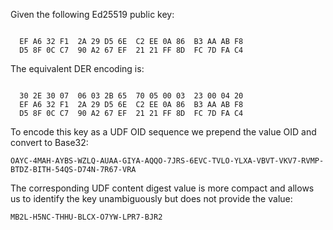 
Given the following Ed25519 public key:

~~~~

  EF A6 32 F1  2A 29 D5 6E  C2 EE 0A 86  B3 AA AB F8
  D5 8F 0C C7  90 A2 67 EF  21 21 FF 8D  FC 7D FA C4
~~~~

The equivalent DER encoding is:

~~~~

  30 2E 30 07  06 03 2B 65  70 05 00 03  23 00 04 20
  EF A6 32 F1  2A 29 D5 6E  C2 EE 0A 86  B3 AA AB F8
  D5 8F 0C C7  90 A2 67 EF  21 21 FF 8D  FC 7D FA C4
~~~~

To encode this key as a UDF OID sequence we prepend the value OID
and convert to Base32:

~~~~
OAYC-4MAH-AYBS-WZLQ-AUAA-GIYA-AQQO-7JRS-6EVC-TVLO-YLXA-VBVT-VKV7-RVMP-BTDZ-BITH-54QS-D74N-7R67-VRA
~~~~

The corresponding UDF content digest value is more compact and allows us to identify the 
key unambiguously but does not provide the value:

~~~~
MB2L-H5NC-THHU-BLCX-O7YW-LPR7-BJR2
~~~~
